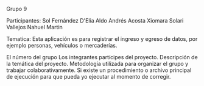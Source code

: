 Grupo 9

Participantes:
    Sol Fernández D'Elia
    Aldo Andrés Acosta
    Xiomara Solari
    Vallejos Nahuel Martin 

Tematica:
    Esta aplicación es para registrar el ingreso y egreso de datos, por ejemplo personas, vehículos o mercaderías.
    

El número del grupo
Los integrantes partícipes del proyecto.
Descripción de la temática del proyecto.
Metodología utilizada para organizar el grupo y trabajar colaborativamente.
Si existe un procedimiento o archivo principal de ejecución para que pueda yo ejecutar al momento de corregir.


